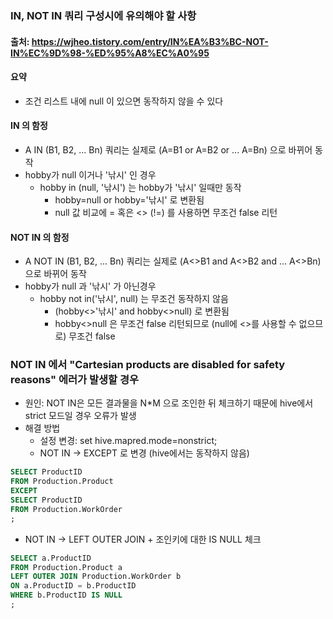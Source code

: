 ### IN, NOT IN 쿼리 구성시에 유의해야 할 사항

#### 출처: https://wjheo.tistory.com/entry/IN%EA%B3%BC-NOT-IN%EC%9D%98-%ED%95%A8%EC%A0%95

#### 요약
- 조건 리스트 내에 null 이 있으면 동작하지 않을 수 있다

#### IN 의 함정
- A IN (B1, B2, ... Bn) 쿼리는 실제로 (A=B1 or A=B2 or ... A=Bn) 으로 바뀌어 동작
- hobby가 null 이거나 '낚시' 인 경우
  - hobby in (null, '낚시') 는 hobby가 '낚시' 일때만 동작
    - hobby=null or hobby='낚시' 로 변환됨
    - null 값 비교에 = 혹은 <> (!=) 를 사용하면 무조건 false 리턴
    
#### NOT IN 의 함정
- A NOT IN (B1, B2, ... Bn) 쿼리는 실제로 (A<>B1 and A<>B2 and ... A<>Bn) 으로 바뀌어 동작
- hobby가 null 과 '낚시' 가 아닌경우
  - hobby not in('낚시', null) 는 무조건 동작하지 않음
    - (hobby<>'낚시' and hobby<>null) 로 변환됨
    - hobby<>null 은 무조건 false 리턴되므로 (null에 <>를 사용할 수 없으므로) 무조건 false

### NOT IN 에서 "Cartesian products are disabled for safety reasons" 에러가 발생할 경우
- 원인: NOT IN은 모든 결과물을 N*M 으로 조인한 뒤 체크하기 때문에 hive에서 strict 모드일 경우 오류가 발생
- 해결 방법
  - 설정 변경: set hive.mapred.mode=nonstrict;
  - NOT IN -> EXCEPT 로 변경 (hive에서는 동작하지 않음)
```sql
SELECT ProductID   
FROM Production.Product  
EXCEPT  
SELECT ProductID   
FROM Production.WorkOrder
;  
```
  - NOT IN -> LEFT OUTER JOIN + 조인키에 대한 IS NULL 체크
```sql
SELECT a.ProductID   
FROM Production.Product a
LEFT OUTER JOIN Production.WorkOrder b
ON a.ProductID = b.ProductID
WHERE b.ProductID IS NULL
;
```
